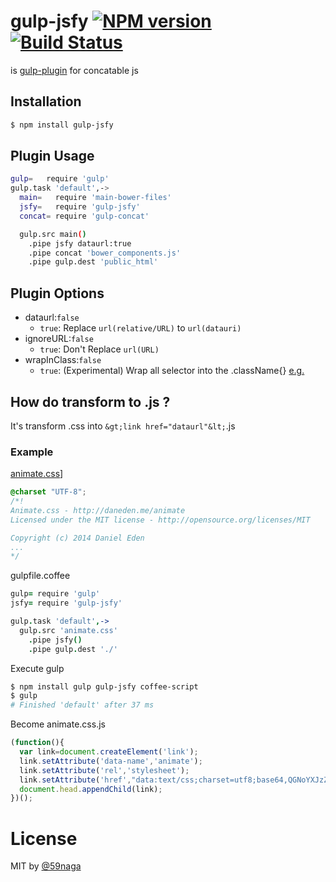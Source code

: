 # gulp-jsfy  [![NPM version][npm-image]][npm] [![Build Status][travis-image]][travis]

is [gulp-plugin](https://github.com/gulpjs/gulp#gulp) for concatable js

## Installation
```bash
$ npm install gulp-jsfy
```

## Plugin Usage
```bash
gulp=   require 'gulp'
gulp.task 'default',->
  main=   require 'main-bower-files'
  jsfy=   require 'gulp-jsfy'
  concat= require 'gulp-concat'

  gulp.src main()
    .pipe jsfy dataurl:true
    .pipe concat 'bower_components.js'
    .pipe gulp.dest 'public_html'
```

## Plugin Options
* dataurl:`false`
  * `true`: Replace `url(relative/URL)` to `url(datauri)`
* ignoreURL:`false`
  * `true`: Don't Replace `url(URL)`
* wrapInClass:`false`
  * `true`: (Experimental) Wrap all selector into the .className{} [e.g.][1]

[1]: https://github.com/59naga/gulp-jsfy-example

## How do transform to .js ?
It's transform .css into `&gt;link href="dataurl"&lt;`.js

### Example
[animate.css](http://daneden.github.io/animate.css/)]

```css
@charset "UTF-8";
/*!
Animate.css - http://daneden.me/animate
Licensed under the MIT license - http://opensource.org/licenses/MIT

Copyright (c) 2014 Daniel Eden
...
*/
```

gulpfile.coffee

```coffee
gulp= require 'gulp'
jsfy= require 'gulp-jsfy'

gulp.task 'default',->
  gulp.src 'animate.css'
    .pipe jsfy()
    .pipe gulp.dest './'
```

Execute gulp

```bash
$ npm install gulp gulp-jsfy coffee-script
$ gulp
# Finished 'default' after 37 ms
```

Become animate.css.js

```js
(function(){
  var link=document.createElement('link');
  link.setAttribute('data-name','animate');
  link.setAttribute('rel','stylesheet');
  link.setAttribute('href',"data:text/css;charset=utf8;base64,QGNoYXJzZXQgIlVU..."
  document.head.appendChild(link);
})();
```

# License
MIT by [@59naga](https://twitter.com/horse_n_deer)

[npm-image]: https://badge.fury.io/js/gulp-jsfy.svg
[npm]: https://npmjs.org/package/gulp-jsfy
[travis-image]: https://travis-ci.org/59naga/gulp-jsfy.svg?branch=master
[travis]: https://travis-ci.org/59naga/gulp-jsfy
[depstat-image]: https://gemnasium.com/59naga/gulp-jsfy.svg
[depstat]: https://gemnasium.com/59naga/gulp-jsfy